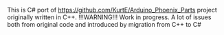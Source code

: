 This is C# port of https://github.com/KurtE/Arduino_Phoenix_Parts project originally written in C++.
!!!WARNING!!!
Work in progress. A lot of issues both from original code and introduced by migration from C++ to C#
